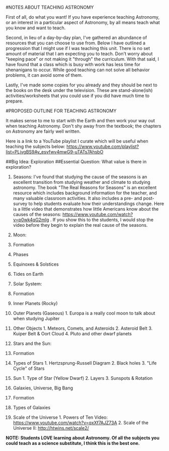 #NOTES ABOUT TEACHING ASTRONOMY

First of all, do what you want! If you have experience teaching Astronomy, or an interest in a particular aspect of Astronomy, by all means teach what you know and want to teach.

Second, in lieu of a day-by-day plan, I've gathered an abundance of resources that you can choose to use from. Below I have outlined a progression that I might use if I was teaching this unit. There is no set amount of material that I am expecting you to teach. Don't worry about "keeping pace" or not making it "through" the curriculum. With that said, I have found that a class which is busy with work has less time for shenanigans to occur. While good teaching can not solve all behavior problems, it can avoid some of them.

Lastly, I've made some copies for you already and they should be next to the books on the desk under the television. These are stand-alone(ish) activities/worksheets that you could use if you did have much time to prepare.

#PROPOSED OUTLINE FOR TEACHING ASTRONOMY

It makes sense to me to start with the Earth and then work your way out when teaching Astronomy. Don't shy away from the textbook; the chapters on Astronomy are fairly well written. 

Here is a link to a YouTube playlist I curate which will be useful when teaching the subjects below: https://www.youtube.com/playlist?list=PLjvgBS9Ay_esvfwv4mwG9-uTATs7AhsbO

##Big Idea: Exploration
##Essential Question: What value is there in exploration?

1.  Seasons: I've found that studying the cause of the seasons is an excellent transition from studying weather and climate to studying astronomy. The book "The Real Reasons for Seasons" is an excellent resource which includes background information for the teacher, and many valuable classroom activities. It also includes a pre- and post-survey to help students evaluate how their understandings change. Here is a little video that demonstrates how little Americans know about the causes of the seasons: https://www.youtube.com/watch?v=p0wk4qG2mIg . If you show this to the students, I would stop the video before they begin to explain the real cause of the seasons.


2.  Moon:
  1.  Formation
  2.  Phases
  3.  Equinoxes & Solstices
  4.  Tides on Earth

3.  Solar System:
  1.  Formation
  2.  Inner Planets (Rocky)
  3.  Outer Planets (Gaseous)
    1.  Europa is a really cool moon to talk about when studying Jupiter
  4.  Other Objects
    1.  Meteors, Comets, and Asteroids
    2.  Asteroid Belt
    3.  Kuiper Belt & Oort Cloud
    4.  Pluto and other dwarf planets

4.  Stars and the Sun:
  1.  Formation
  2.  Types of Stars
    1.  Hertzsprung-Russell Diagram
    2.  Black holes
    3.  "Life Cycle" of Stars
  3. Sun
    1.  Type of Star (Yellow Dwarf)
    2.  Layers
    3.  Sunspots & Rotation
        
5.  Galaxies, Universe, Big Bang
  1.  Formation
  2.  Types of Galaxies
  3.  Scale of the Universe
    1.  Powers of Ten Video: https://www.youtube.com/watch?v=qxXf7AJZ73A
    2.  Scale of the Universe II: http://htwins.net/scale2/
    
**NOTE: Students LOVE learning about Astronomy. Of all the subjects you could teach as a science substitute, I think this is the best one.**
